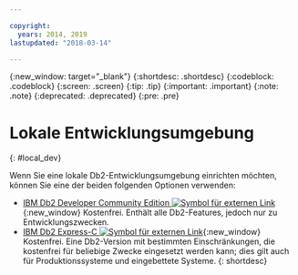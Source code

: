 ```yaml
---

copyright:
  years: 2014, 2019
lastupdated: "2018-03-14"

---
```


<!-- Attribute definitions --> 
{:new_window: target="_blank"}
{:shortdesc: .shortdesc}
{:codeblock: .codeblock}
{:screen: .screen}
{:tip: .tip}
{:important: .important}
{:note: .note}
{:deprecated: .deprecated}
{:pre: .pre}

# Lokale Entwicklungsumgebung
{: #local_dev}

Wenn Sie eine lokale Db2-Entwicklungsumgebung einrichten möchten, können Sie eine der beiden folgenden Optionen verwenden:

* [IBM Db2 Developer Community Edition ![Symbol für externen Link](../../icons/launch-glyph.svg "Symbol für externen Link")](https://www.ibm.com/us-en/marketplace/ibm-db2-direct-and-developer-editions){:new_window} Kostenfrei. Enthält alle Db2-Features, jedoch nur zu Entwicklungszwecken.
* [IBM Db2 Express-C ![Symbol für externen Link](../../icons/launch-glyph.svg "Symbol für externen Link")](https://www.ibm.com/developerworks/downloads/im/db2express/){:new_window} Kostenfrei. Eine Db2-Version mit bestimmten Einschränkungen, die kostenfrei für beliebige Zwecke eingesetzt werden kann; dies gilt auch für Produktionssysteme und eingebettete Systeme.
{: shortdesc}
